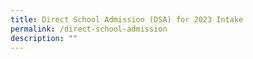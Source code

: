 ```yaml
---
title: Direct School Admission (DSA) for 2023 Intake
permalink: /direct-school-admission
description: ""
---
```

